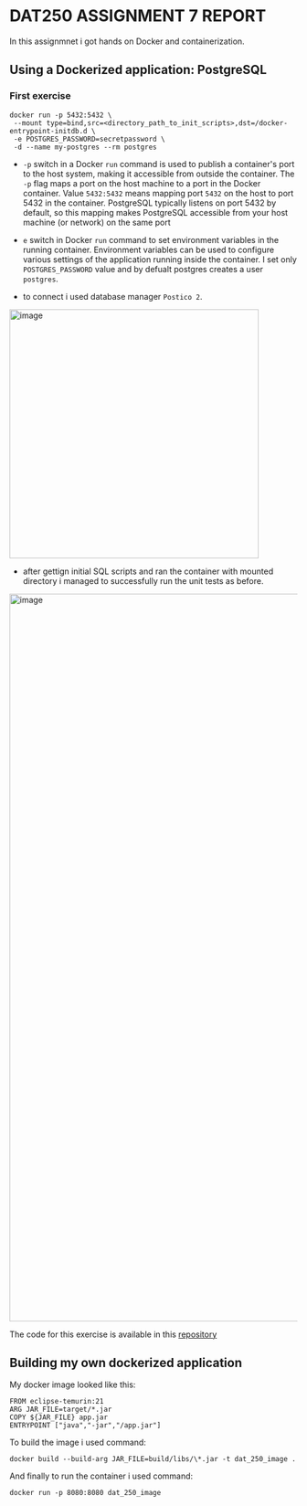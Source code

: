 # DAT250 ASSIGNMENT 7 REPORT
In this assignmnet i got hands on Docker and containerization. 

## Using a Dockerized application: PostgreSQL
### First exercise
```
docker run -p 5432:5432 \
 --mount type=bind,src=<directory_path_to_init_scripts>,dst=/docker-entrypoint-initdb.d \
 -e POSTGRES_PASSWORD=secretpassword \
 -d --name my-postgres --rm postgres 
```
- `-p` switch in a Docker `run` command is used to publish a container's port to the host system, making it accessible from outside the container. The `-p` flag maps a port on the host machine to a port in the Docker container.
Value `5432:5432` means mapping port `5432` on the host to port 5432 in the container. 
PostgreSQL typically listens on port 5432 by default, so this mapping makes PostgreSQL accessible from your host machine (or network) on the same port

- `e` switch in Docker `run` command to set environment variables in the running container. Environment variables can be used to configure various settings of the application running inside the container. I set only `POSTGRES_PASSWORD`
value and by defualt postgres creates a user `postgres`.

- to connect i used database manager `Postico 2`.
<img width="436" alt="image" src="https://github.com/user-attachments/assets/48fc4bd2-ed68-49e9-95b2-285478575ff3">

- after gettign initial SQL scripts and ran the container with mounted directory i managed to successfully run the unit tests as before.
<img width="1274" alt="image" src="https://github.com/user-attachments/assets/be589ecd-45c7-44d4-964b-6dfa3329d12e">

The code for this exercise is available in this [repository](https://github.com/Philliip/dat250-jpa-tutorial)

## Building my own dockerized application

My docker image looked like this:
```
FROM eclipse-temurin:21
ARG JAR_FILE=target/*.jar
COPY ${JAR_FILE} app.jar
ENTRYPOINT ["java","-jar","/app.jar"]
```

To build the image i used command:
```
docker build --build-arg JAR_FILE=build/libs/\*.jar -t dat_250_image .
```

And finally to run the container i used command:
```
docker run -p 8080:8080 dat_250_image
```

